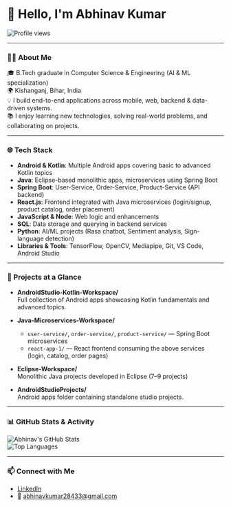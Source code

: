# 👋 Hello, I'm Abhinav Kumar

![Profile views](https://komarev.com/ghpvc/?username=abhinav284&label=Profile%20Views&color=0e75b6&style=flat)

---

### 🧑‍💼 About Me

🎓 B.Tech graduate in Computer Science & Engineering (AI & ML specialization)  
🌍 Kishanganj, Bihar, India  
💡 I build end-to-end applications across mobile, web, backend & data-driven systems.  
📚 I enjoy learning new technologies, solving real-world problems, and collaborating on projects.

---

### 🌐 Tech Stack

- **Android & Kotlin**: Multiple Android apps covering basic to advanced Kotlin topics  
- **Java**: Eclipse-based monolithic apps, microservices using Spring Boot  
- **Spring Boot**: User-Service, Order-Service, Product-Service (API backend)  
- **React.js**: Frontend integrated with Java microservices (login/signup, product catalog, order placement)  
- **JavaScript & Node**: Web logic and enhancements  
- **SQL**: Data storage and querying in backend services  
- **Python**: AI/ML projects (Rasa chatbot, Sentiment analysis, Sign-language detection)  
- **Libraries & Tools**: TensorFlow, OpenCV, Mediapipe, Git, VS Code, Android Studio

---

### 📁 Projects at a Glance

- **AndroidStudio-Kotlin-Workspace/**  
  Full collection of Android apps showcasing Kotlin fundamentals and advanced topics.

- **Java-Microservices-Workspace/**  
  - `user-service/`, `order-service/`, `product-service/` — Spring Boot microservices  
  - `react-app-1/` — React frontend consuming the above services (login, catalog, order pages)

- **Eclipse-Workspace/**  
  Monolithic Java projects developed in Eclipse (7–9 projects)

- **AndroidStudioProjects/**  
  Android apps folder containing standalone studio projects.

---

### 📊 GitHub Stats & Activity

![Abhinav's GitHub Stats](https://github-readme-stats.vercel.app/api?username=abhinav284&show_icons=true&theme=radical)  
![Top Languages](https://github-readme-stats.vercel.app/api/top-langs/?username=abhinav284&layout=compact&theme=radical)

---

### 📫 Connect with Me

- [LinkedIn](https://www.linkedin.com/in/abhinav-kumar-628895218/)  
- 📧 abhinavkumar28433@gmail.com  



